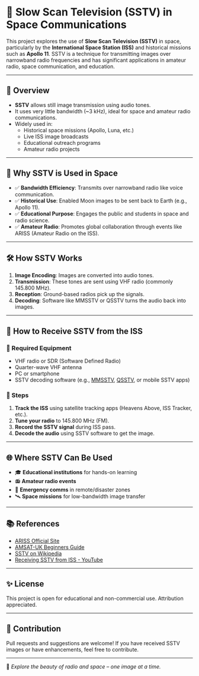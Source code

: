 # 📡 Slow Scan Television (SSTV) in Space Communications

This project explores the use of **Slow Scan Television (SSTV)** in space, particularly by the **International Space Station (ISS)** and historical missions such as **Apollo 11**. SSTV is a technique for transmitting images over narrowband radio frequencies and has significant applications in amateur radio, space communication, and education.

---

## 🧠 Overview

- **SSTV** allows still image transmission using audio tones.
- It uses very little bandwidth (~3 kHz), ideal for space and amateur radio communications.
- Widely used in:
  - Historical space missions (Apollo, Luna, etc.)
  - Live ISS image broadcasts
  - Educational outreach programs
  - Amateur radio projects

---

## 🚀 Why SSTV is Used in Space

- ✅ **Bandwidth Efficiency**: Transmits over narrowband radio like voice communication.
- ✅ **Historical Use**: Enabled Moon images to be sent back to Earth (e.g., Apollo 11).
- ✅ **Educational Purpose**: Engages the public and students in space and radio science.
- ✅ **Amateur Radio**: Promotes global collaboration through events like ARISS (Amateur Radio on the ISS).

---

## 🛠️ How SSTV Works

1. **Image Encoding**: Images are converted into audio tones.
2. **Transmission**: These tones are sent using VHF radio (commonly 145.800 MHz).
3. **Reception**: Ground-based radios pick up the signals.
4. **Decoding**: Software like MMSSTV or QSSTV turns the audio back into images.

---

## 📡 How to Receive SSTV from the ISS

### 🧰 Required Equipment

- VHF radio or SDR (Software Defined Radio)
- Quarter-wave VHF antenna
- PC or smartphone
- SSTV decoding software (e.g., [MMSSTV](http://hamsoft.ca/pages/mmsstv.php), [QSSTV](https://github.com/qsstv/qsstv), or mobile SSTV apps)

### 📶 Steps

1. **Track the ISS** using satellite tracking apps (Heavens Above, ISS Tracker, etc.).
2. **Tune your radio** to 145.800 MHz (FM).
3. **Record the SSTV signal** during ISS pass.
4. **Decode the audio** using SSTV software to get the image.

---

## 🌐 Where SSTV Can Be Used

- 🎓 **Educational institutions** for hands-on learning
- 📻 **Amateur radio events**
- 🚨 **Emergency comms** in remote/disaster zones
- 🛰 **Space missions** for low-bandwidth image transfer

---

## 📚 References

- [ARISS Official Site](https://ariss-usa.org/)
- [AMSAT-UK Beginners Guide](https://amsat-uk.org/beginners/iss-sstv/)
- [SSTV on Wikipedia](https://en.wikipedia.org/wiki/Slow-scan_television)
- [Receiving SSTV from ISS - YouTube](https://www.youtube.com/watch?v=YgY3saXXTXs)

---

## ✨ License

This project is open for educational and non-commercial use. Attribution appreciated.

---

## 🙌 Contribution

Pull requests and suggestions are welcome! If you have received SSTV images or have enhancements, feel free to contribute.

---

📍 *Explore the beauty of radio and space – one image at a time.*
